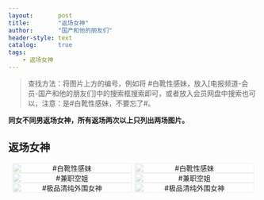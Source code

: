 ```yaml
---
layout:       post
title:        "返场女神"
author:       "国产和他的朋友们"
header-style: text
catalog:      true
tags:
    - 返场女神
---
```


> 查找方法：将图片上方的编号，例如将 #白靴性感妹，放入[电报频道-会员-国产和他的朋友们]中的搜索框搜索即可，或者放入会员网盘中搜索也可以，注意：是#白靴性感妹，不要忘了#。

**同女不同男返场女神，所有返场两次以上只列出两场图片。**

## 返场女神

<div style="display: flex; justify-content: center;">
    <div style="position: relative; width: 48%; margin-right: 1%;">
        <img src="https://tanhuawanrenmigroup.top/tanhuafanchang/tanhuafanchang10001.jpg" style="width: 100%;"/>
        <div style="position: absolute; top: 0; left: 0; width: 100%; text-align: center; background-color: rgba(255, 255, 255, 0.7); font-size: 14px;">
            #白靴性感妹
        </div>
    </div>
    <div style="position: relative; width: 48%;">
        <img src="https://tanhuawanrenmigroup.top/tanhuafanchang/tanhuafanchang10002.jpg" style="width: 100%;"/>
        <div style="position: absolute; top: 0; left: 0; width: 100%; text-align: center; background-color: rgba(255, 255, 255, 0.7); font-size: 14px;">
            #白靴性感妹
        </div>
    </div>
    
</div>

<div style="display: flex; justify-content: center;">
    <div style="position: relative; width: 48%; margin-right: 1%;">
        <img src="https://tanhuawanrenmigroup.top/tanhuafanchang/tanhuafanchang10003.jpg" style="width: 100%;"/>
        <div style="position: absolute; top: 0; left: 0; width: 100%; text-align: center; background-color: rgba(255, 255, 255, 0.7); font-size: 14px;">
            #兼职空姐
        </div>
    </div>
    <div style="position: relative; width: 48%;">
        <img src="https://tanhuawanrenmigroup.top/tanhuafanchang/tanhuafanchang10004.jpg" style="width: 100%;"/>
        <div style="position: absolute; top: 0; left: 0; width: 100%; text-align: center; background-color: rgba(255, 255, 255, 0.7); font-size: 14px;">
            #兼职空姐
        </div>
    </div>
</div>

<div style="display: flex; justify-content: center;">
    <div style="position: relative; width: 48%; margin-right: 1%;">
        <img src="https://tanhuawanrenmigroup.top/tanhuafanchang/tanhuafanchang10005.jpg" style="width: 100%;"/>
        <div style="position: absolute; top: 0; left: 0; width: 100%; text-align: center; background-color: rgba(255, 255, 255, 0.7); font-size: 14px;">
            #极品清纯外围女神
        </div>
    </div>
    <div style="position: relative; width: 48%;">
        <img src="https://tanhuawanrenmigroup.top/tanhuafanchang/tanhuafanchang10006.jpg" style="width: 100%;"/>
        <div style="position: absolute; top: 0; left: 0; width: 100%; text-align: center; background-color: rgba(255, 255, 255, 0.7); font-size: 14px;">
            #极品清纯外围女神
        </div>
    </div>
</div>




